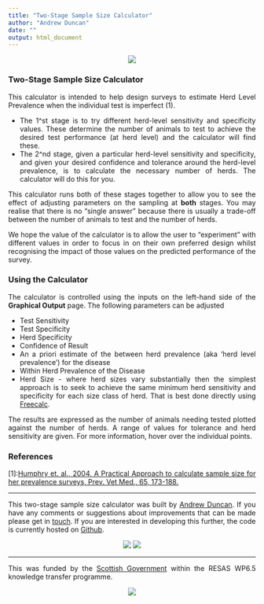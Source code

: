 ```yaml
---
title: "Two-Stage Sample Size Calculator"
author: "Andrew Duncan"
date: ""
output: html_document
---
```


<div style='text-align:justify'>
<div style='text-align:center'>
<a target="_blank"><img src="CattleHeader.png"></a>
</div>


### Two-Stage Sample Size Calculator

This calculator is intended to help design surveys to estimate Herd Level Prevalence when the individual test is imperfect (1).

* The 1^st stage is to try different herd-level sensitivity and specificity values. These determine the number of animals to test to achieve the desired test performance (at herd level) and the calculator will find these.
* The 2^nd stage, given a particular herd-level sensitivity and specificity, and given your desired confidence and tolerance around the herd-level prevalence, is to calculate the necessary number of herds. The calculator will do this for you.

This calculator runs both of these stages together to allow you to see the effect of adjusting parameters on the sampling at __both__ stages. You may realise that there is no “single answer” because there is usually a trade-off between the number of animals to test and the number of herds.

We hope the value of the calculator is to allow the user to “experiment” with different values in order to focus in on their own preferred design whilst recognising the impact of those values on the predicted performance of the survey.

### Using the Calculator

The calculator is controlled using the inputs on the left-hand side of the __Graphical Output__ page. The following parameters can be adjusted

* Test Sensitivity
* Test Specificity
* Herd Specificity
* Confidence of Result
* An a priori estimate of the between herd prevalence (aka ‘herd level prevalence’) for the disease
* Within Herd Prevalence of the Disease
* Herd Size - where herd sizes vary substantially then the simplest approach is to seek to achieve the same minimum herd sensitivity and specificity for each size class of herd. That is best done directly using <a target="_blank" href="http://www.ausvet.com.au/content.php?page=software#freecalc">Freecalc</a>.

The results are expressed as the number of animals needing tested plotted against the number of herds. A range of values for tolerance and herd sensitivity are given. For more information, hover over the individual points.

### References

[1]:[Humphry et. al., 2004, A Practical Approach to calculate sample size for her prevalence surveys, Prev. Vet Med., 65, 173-188.](http://www.sciencedirect.com/science/article/pii/S0167587704001412)

------

This two-stage sample size calculator was built by <a target="_blank" href="http://www.aj2duncan.com">Andrew Duncan</a>. If you have any comments or suggestions about improvements that can be made please get in [touch](<mailto:andrew.duncan.ic@uhi.ac.uk>). If you are interested in developing this further, the code is currently hosted on <a target="_blank" href="https://github.com/aj2duncan/Two-stageSampleSizeCalculator">Github</a>.


<div style='text-align:center'>
<a target="_blank" href="http:///epidemiology.sruc.ac.uk"><img src="SRUC-logo.png"></a>
<a target="_blank" href="http://www.inverness.uhi.ac.uk/"><img src="ic_logo.jpg"></a> 
</div>

------

This was funded by the <a target="_blank" href="http://www.scotland.gov.uk/">Scottish Government</a> within the RESAS WP6.5 knowledge transfer programme.
<div style='text-align:center'>
<a target="_blank" href="http://www.scotland.gov.uk/"><img src="SG-logo.png"></a>
</div>
</div> 
